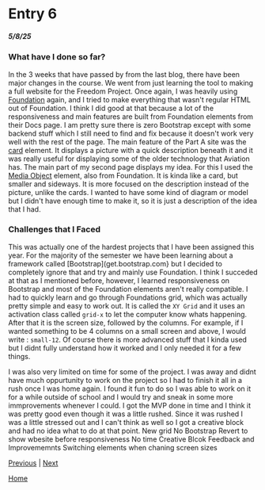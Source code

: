 # Entry 6
##### 5/8/25

### What have I done so far?

In the 3 weeks that have passed by from the last blog, there have been major changes in the course. We went from just learning the tool to making a full website for the Freedom Project. Once again, I was heavily using [Foundation](https://get.foundation/) again, and I tried to make everything that wasn't regular HTML out of Foundation. I think I did good at that because a lot of the responsiveness and main features are built from Foundation elements from their Docs page. I am pretty sure there is zero Bootstrap except with some backend stuff which I still need to find and fix because it doesn't work very well with the rest of the page. The main feature of the Part A site was the [card](https://get.foundation/sites/docs/card.html) element. It displays a picture with a quick description beneath it and it was really useful for displaying some of the older technology that Aviation has. The main part of my second page displays my idea. For this I used the [Media Object](https://get.foundation/sites/docs/media-object.html) element, also from Foundation. It is kinda like a card, but smaller and sideways. It is more focused on the description instead of the picture, unlike the cards. I wanted to have some kind of diagram or model but I didn't have enough time to make it, so it is just a description of the idea that I had.

### Challenges that I Faced

This was actually one of the hardest projects that I have been assigned this year. For the majority of the semester we have been learning about a framework called [Bootstrap](get.bootstrap.com} but I decided to completely ignore that and try and mainly use Foundation. I think I succeded at that as I mentioned before, however, I learned responsiveness on Bootstrap and most of the Foundation elements aren't really compatible. I had to quickly learn and go through Foundations grid, which was actually pretty simple and easy to work out. It is called the `XY Grid` and it uses an activation class called `grid-x` to let the computer know whats happening. After that it is the screen size, followed by the columns. For example, if I wanted something to be 4 columns on a small screen and above, I would write : `small-12`. Of course there is more advanced stuff that I kinda used but I didnt fully understand how it worked and I only needed it for a few things.

I was also very limited on time for some of the project. I was away and didnt have much oppurtunity to work on the project so I had to finish it all in a rush once I was home again. I found it fun to do so I was able to work on it for a while outside of school and I would try and sneak in some more immprovements whenever I could. I got the MVP done in time and I think it was pretty good even though it was a little rushed. Since it was rushed I was a little stressed out and I can't think as well so I got a creative block and had no idea what to do at that point. 
New grid
No Bootstrap
Revert to show wbesite before responsiveness
No time
Creative Blcok
Feedback and Improvememnts
Switching elements when chaning screen sizes

[Previous](entry05.md) | [Next](entry07.md)

[Home](../README.md)
